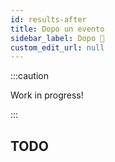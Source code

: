 ```yaml
---
id: results-after
title: Dopo un evento
sidebar_label: Dopo 🚧
custom_edit_url: null
---
```

:::caution

Work in progress!

:::

## TODO